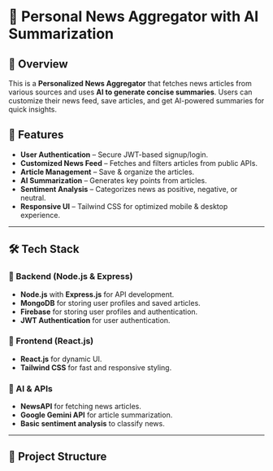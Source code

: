 # 📰 Personal News Aggregator with AI Summarization

## 🚀 Overview
This is a **Personalized News Aggregator** that fetches news articles from various sources and uses **AI to generate concise summaries**. Users can customize their news feed, save articles, and get AI-powered summaries for quick insights.  

## 🔑 Features

- **User Authentication** – Secure JWT-based signup/login.  
- **Customized News Feed** – Fetches and filters articles from public APIs.  
- **Article Management** – Save & organize the articles.  
- **AI Summarization** – Generates key points from articles.  
- **Sentiment Analysis** – Categorizes news as positive, negative, or neutral.  
- **Responsive UI** – Tailwind CSS for optimized mobile & desktop experience.  

---

## 🛠️ Tech Stack

### 📌 Backend (Node.js & Express)
- **Node.js** with **Express.js** for API development.  
- **MongoDB** for storing user profiles and saved articles.  
- **Firebase** for storing user profiles and authentication.  
- **JWT Authentication** for user authentication.  

### 📌 Frontend (React.js)
- **React.js** for dynamic UI.  
- **Tailwind CSS** for fast and responsive styling.  

### 📌 AI & APIs
- **NewsAPI** for fetching news articles.  
- **Google Gemini API** for article summarization.  
- **Basic sentiment analysis** to classify news.  


---

## 📂 Project Structure


